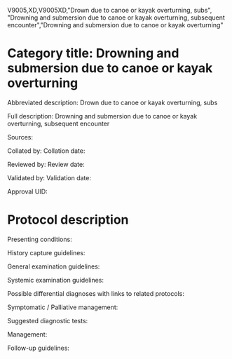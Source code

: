 V9005,XD,V9005XD,"Drown due to canoe or kayak overturning, subs", "Drowning and submersion due to canoe or kayak overturning, subsequent encounter","Drowning and submersion due to canoe or kayak overturning"
# Category title: Drowning and submersion due to canoe or kayak overturning

Abbreviated description: Drown due to canoe or kayak overturning, subs

Full description: Drowning and submersion due to canoe or kayak overturning, subsequent encounter

Sources:

Collated by:
Collation date:

Reviewed by:
Review date:

Validated by:
Validation date:

Approval UID:

# Protocol description

Presenting conditions:

History capture guidelines:

General examination guidelines:

Systemic examination guidelines:

Possible differential diagnoses with links to related protocols:

Symptomatic / Palliative management:

Suggested diagnostic tests:

Management:

Follow-up guidelines:
